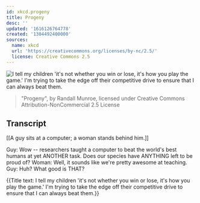 ```yaml
---
id: xkcd.progeny
title: Progeny
desc: ''
updated: '1616126764778'
created: '1304492400000'
sources:
  name: xkcd
  url: 'https://creativecommons.org/licenses/by-nc/2.5/'
  license: Creative Commons 2.5
---
```

![I tell my children 'it's not whether you win or lose, it's how you play the game.' I'm trying to take the edge off their competitive drive to ensure that I can always beat them.](https://imgs.xkcd.com/comics/progeny.png)
> "Progeny", by Randall Munroe, licensed under Creative Commons Attribution-NonCommercial 2.5 License

## Transcript
[[A guy sits at a computer; a woman stands behind him.]]

Guy: Wow -- researchers taught a computer to beat the world's best humans at yet ANOTHER task. Does our species have ANYTHING left to be proud of?
Woman: Well, it sounds like we're pretty awesome at teaching.
Guy: Huh? What good is THAT?

{{Title text: I tell my children 'it's not whether you win or lose, it's how you play the game.' I'm trying to take the edge off their competitive drive to ensure that I can always beat them.}}
